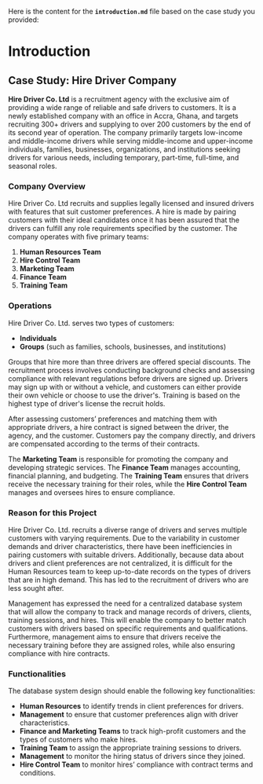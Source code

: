 Here is the content for the **`introduction.md`** file based on the case study you provided:
# Introduction

## Case Study: Hire Driver Company

**Hire Driver Co. Ltd** is a recruitment agency with the exclusive aim of providing a wide range of reliable and safe drivers to customers. It is a newly established company with an office in Accra, Ghana, and targets recruiting 300+ drivers and supplying to over 200 customers by the end of its second year of operation. The company primarily targets low-income and middle-income drivers while serving middle-income and upper-income individuals, families, businesses, organizations, and institutions seeking drivers for various needs, including temporary, part-time, full-time, and seasonal roles.

### Company Overview
Hire Driver Co. Ltd recruits and supplies legally licensed and insured drivers with features that suit customer preferences. A hire is made by pairing customers with their ideal candidates once it has been assured that the drivers can fulfill any role requirements specified by the customer. The company operates with five primary teams:
1. **Human Resources Team**
2. **Hire Control Team**
3. **Marketing Team**
4. **Finance Team**
5. **Training Team**

### Operations
Hire Driver Co. Ltd. serves two types of customers:
- **Individuals**
- **Groups** (such as families, schools, businesses, and institutions)

Groups that hire more than three drivers are offered special discounts. The recruitment process involves conducting background checks and assessing compliance with relevant regulations before drivers are signed up. Drivers may sign up with or without a vehicle, and customers can either provide their own vehicle or choose to use the driver's. Training is based on the highest type of driver's license the recruit holds.

After assessing customers’ preferences and matching them with appropriate drivers, a hire contract is signed between the driver, the agency, and the customer. Customers pay the company directly, and drivers are compensated according to the terms of their contracts.

The **Marketing Team** is responsible for promoting the company and developing strategic services. The **Finance Team** manages accounting, financial planning, and budgeting. The **Training Team** ensures that drivers receive the necessary training for their roles, while the **Hire Control Team** manages and oversees hires to ensure compliance.

### Reason for this Project
Hire Driver Co. Ltd. recruits a diverse range of drivers and serves multiple customers with varying requirements. Due to the variability in customer demands and driver characteristics, there have been inefficiencies in pairing customers with suitable drivers. Additionally, because data about drivers and client preferences are not centralized, it is difficult for the Human Resources team to keep up-to-date records on the types of drivers that are in high demand. This has led to the recruitment of drivers who are less sought after.

Management has expressed the need for a centralized database system that will allow the company to track and manage records of drivers, clients, training sessions, and hires. This will enable the company to better match customers with drivers based on specific requirements and qualifications. Furthermore, management aims to ensure that drivers receive the necessary training before they are assigned roles, while also ensuring compliance with hire contracts.

### Functionalities
The database system design should enable the following key functionalities:
- **Human Resources** to identify trends in client preferences for drivers.
- **Management** to ensure that customer preferences align with driver characteristics.
- **Finance and Marketing Teams** to track high-profit customers and the types of customers who make hires.
- **Training Team** to assign the appropriate training sessions to drivers.
- **Management** to monitor the hiring status of drivers since they joined.
- **Hire Control Team** to monitor hires’ compliance with contract terms and conditions.